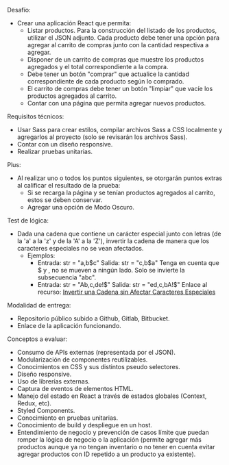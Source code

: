 Desafío:
- Crear una aplicación React que permita:
  - Listar productos. Para la construcción del listado de los productos, utilizar el JSON adjunto. Cada producto debe tener una opción para agregar al carrito de compras junto con la cantidad respectiva a agregar.
  - Disponer de un carrito de compras que muestre los productos agregados y el total correspondiente a la compra.
  - Debe tener un botón "comprar" que actualice la cantidad correspondiente de cada producto según lo comprado.
  - El carrito de compras debe tener un botón "limpiar" que vacíe los productos agregados al carrito.
  - Contar con una página que permita agregar nuevos productos.

Requisitos técnicos:
- Usar Sass para crear estilos, compilar archivos Sass a CSS localmente y agregarlos al proyecto (solo se revisarán los archivos Sass).
- Contar con un diseño responsive.
- Realizar pruebas unitarias.

Plus:
- Al realizar uno o todos los puntos siguientes, se otorgarán puntos extras al calificar el resultado de la prueba:
  - Si se recarga la página y se tenían productos agregados al carrito, estos se deben conservar.
  - Agregar una opción de Modo Oscuro.

Test de lógica:
- Dada una cadena que contiene un carácter especial junto con letras (de la 'a' a la 'z' y de la 'A' a la 'Z'), invertir la cadena de manera que los caracteres especiales no se vean afectados.
  - Ejemplos:
    - Entrada: str = "a,b$c"
      Salida: str = "c,b$a"
      Tenga en cuenta que $ y , no se mueven a ningún lado. Solo se invierte la subsecuencia "abc".
    - Entrada: str = "Ab,c,de!$"
      Salida: str = "ed,c,bA!$"
      Enlace al recurso: [Invertir una Cadena sin Afectar Caracteres Especiales](https://www.geeksforgeeks.org/reverse-a-string-without-affecting-special-characters/)

Modalidad de entrega:
- Repositorio público subido a Github, Gitlab, Bitbucket.
- Enlace de la aplicación funcionando.

Conceptos a evaluar:
- Consumo de APIs externas (representada por el JSON).
- Modularización de componentes reutilizables.
- Conocimientos en CSS y sus distintos pseudo selectores.
- Diseño responsive.
- Uso de librerías externas.
- Captura de eventos de elementos HTML.
- Manejo del estado en React a través de estados globales (Context, Redux, etc).
- Styled Components.
- Conocimiento en pruebas unitarias.
- Conocimiento de build y despliegue en un host.
- Entendimiento de negocio y prevención de casos límite que puedan romper la lógica de negocio o la aplicación (permite agregar más productos aunque ya no tengan inventario o no tener en cuenta evitar agregar productos con ID repetido a un producto ya existente).